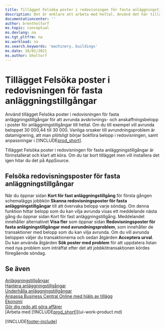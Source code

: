 ```yaml
---
title: Tillägget Felsöka poster i redovisningen för fasta anläggningstillgångar
description: Det är enklare att arbeta med heltal. Använd det här tillägget för att avrunda belopp för anläggningstillgångar i redovisningen för fasta anläggningstillgångar.
documentationcenter: ''
author: brentholtorf
ms.topic: conceptual
ms.devlang: na
ms.tgt_pltfrm: na
ms.workload: na
ms.search.keywords: 'machinery, buildings'
ms.date: 10/01/2021
ms.author: bholtorf
---
```

# <a name="the-troubleshooting-fa-ledger-entries-extension"></a>Tillägget Felsöka poster i redovisningen för fasta anläggningstillgångar
Använd tillägget Felsöka poster i redovisningen för fasta anläggningstillgångar för att avrunda avskrivnings- och anskaffningsbelopp i poster för anläggningstillgångar till heltal. Om du till exempel vill avrunda beloppet 30 000,44 till 30 000. Vanliga orsaker till avrundningsproblem är datamigrering, att man plötsligt börjar bokföra belopp i redovisningen, samt anpassningar i [!INCLUDE[prod_short](includes/prod_short.md)].

Tillägget Felsöka poster i redovisningen för fasta anläggningstillgångar är förinstallerat och klart att köra. Om du tar bort tillägget men vill installera det igen hitar du det på AppSource.

## <a name="troubleshooting-fixed-asset-ledger-entries"></a>Felsöka redovisningsposter för fasta anläggningstillgångar
När du öppnar sidan **Kort för fast anläggningstillgång** för första gången schemaläggs jobbkön **Skanna redovisningsposter för fasta anläggningstillgångar** till att övervaka belopp varje söndag. Om denna funktion hittar belopp som du kan vilja avrunda visas ett meddelande nästa gång du öppnar sidan Kort för fast anläggningstillgång. Meddelandet innehåller alternativet **Visa fler** som öppnar sidan **Redovisningsposter för fasta anlägningstillgångar med avrundningsproblem**, som innehåller de transaktioner med belopp som du kan vilja avrunda. Om du vill avrunda beloppen väljer du transaktionerna och sedan åtgärden **Acceptera urval**. Du kan använda åtgärden **Sök poster med problem** för att uppdatera listan med nya problem som inträffat efter det att jobbkötransaktionen kördes föregående söndag.

## <a name="see-also"></a>Se även
[Anläggningstillgångar](fa-manage.md)  
[Hantera anläggningstillgångar](fa-manage.md)  
[Underhålla anläggningstillgångar](fa-how-maintain.md)  
[Anpassa Business Central Online med hjälp av tillägg](ui-extensions.md)  
[Ekonomi](finance.md)  
[Gör dig redo att göra affärer](ui-get-ready-business.md)  
[Arbeta med [!INCLUDE[prod_short](includes/prod_short.md)]](ui-work-product.md)  


[!INCLUDE[footer-include](includes/footer-banner.md)]



